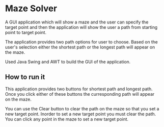 # Maze Solver

A GUI application which will show a maze and the user can specify the target point and then the application will show the user a path from starting point to target point.

The application provides two path options for user to choose. Based on the user's selection either the shortest path or the longest path will appear on the maze.

Used Java Swing and AWT to build the GUI of the application.


## How to run it

This application provides two buttons for shortest path and longest path. Once you click either of these buttons the curresponding path will appear on the maze.

You can use the Clear button to clear the path on the maze so that you set a new target point. Inorder to set a new target point you must clear the path. You can click any point in the maze to set a new target point. 
